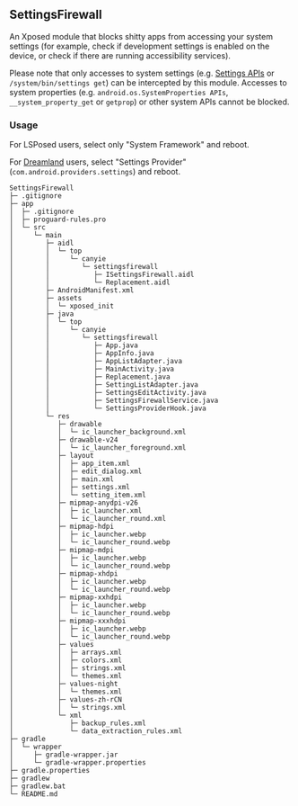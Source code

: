 ## SettingsFirewall
An Xposed module that blocks shitty apps from accessing your system settings (for example, check if development settings is enabled on the device, or check if there are running accessibility services).

Please note that only accesses to system settings (e.g. [Settings APIs](https://developer.android.com/reference/android/provider/Settings) or `/system/bin/settings get`) can be intercepted by this module. 
Accesses to system properties (e.g. `android.os.SystemProperties APIs`, `__system_property_get` or `getprop`) or other system APIs cannot be blocked.

### Usage
For LSPosed users, select only "System Framework" and reboot.

For [Dreamland](https://github.com/canyie/Dreamland) users, select "Settings Provider" (`com.android.providers.settings`) and reboot.



```
SettingsFirewall
├─ .gitignore
├─ app
│  ├─ .gitignore
│  ├─ proguard-rules.pro
│  └─ src
│     └─ main
│        ├─ aidl
│        │  └─ top
│        │     └─ canyie
│        │        └─ settingsfirewall
│        │           ├─ ISettingsFirewall.aidl
│        │           └─ Replacement.aidl
│        ├─ AndroidManifest.xml
│        ├─ assets
│        │  └─ xposed_init
│        ├─ java
│        │  └─ top
│        │     └─ canyie
│        │        └─ settingsfirewall
│        │           ├─ App.java
│        │           ├─ AppInfo.java
│        │           ├─ AppListAdapter.java
│        │           ├─ MainActivity.java
│        │           ├─ Replacement.java
│        │           ├─ SettingListAdapter.java
│        │           ├─ SettingsEditActivity.java
│        │           ├─ SettingsFirewallService.java
│        │           └─ SettingsProviderHook.java
│        └─ res
│           ├─ drawable
│           │  └─ ic_launcher_background.xml
│           ├─ drawable-v24
│           │  └─ ic_launcher_foreground.xml
│           ├─ layout
│           │  ├─ app_item.xml
│           │  ├─ edit_dialog.xml
│           │  ├─ main.xml
│           │  ├─ settings.xml
│           │  └─ setting_item.xml
│           ├─ mipmap-anydpi-v26
│           │  ├─ ic_launcher.xml
│           │  └─ ic_launcher_round.xml
│           ├─ mipmap-hdpi
│           │  ├─ ic_launcher.webp
│           │  └─ ic_launcher_round.webp
│           ├─ mipmap-mdpi
│           │  ├─ ic_launcher.webp
│           │  └─ ic_launcher_round.webp
│           ├─ mipmap-xhdpi
│           │  ├─ ic_launcher.webp
│           │  └─ ic_launcher_round.webp
│           ├─ mipmap-xxhdpi
│           │  ├─ ic_launcher.webp
│           │  └─ ic_launcher_round.webp
│           ├─ mipmap-xxxhdpi
│           │  ├─ ic_launcher.webp
│           │  └─ ic_launcher_round.webp
│           ├─ values
│           │  ├─ arrays.xml
│           │  ├─ colors.xml
│           │  ├─ strings.xml
│           │  └─ themes.xml
│           ├─ values-night
│           │  └─ themes.xml
│           ├─ values-zh-rCN
│           │  └─ strings.xml
│           └─ xml
│              ├─ backup_rules.xml
│              └─ data_extraction_rules.xml
├─ gradle
│  └─ wrapper
│     ├─ gradle-wrapper.jar
│     └─ gradle-wrapper.properties
├─ gradle.properties
├─ gradlew
├─ gradlew.bat
└─ README.md

```